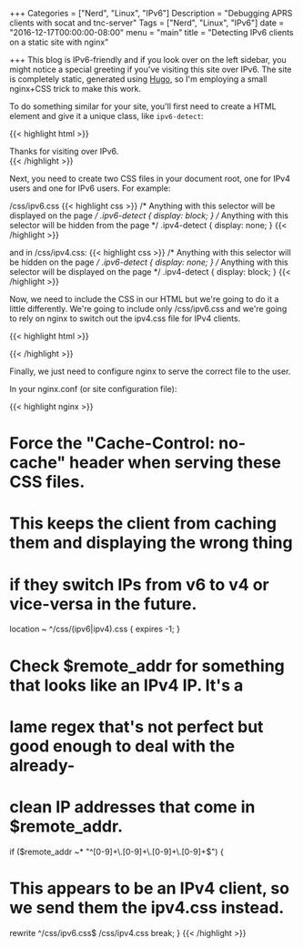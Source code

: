 +++
Categories = ["Nerd", "Linux", "IPv6"]
Description = "Debugging APRS clients with socat and tnc-server"
Tags = ["Nerd", "Linux", "IPv6"]
date = "2016-12-17T00:00:00-08:00"
menu = "main"
title = "Detecting IPv6 clients on a static site with nginx"

+++
This blog is IPv6-friendly and if you look over on the left sidebar, you might notice
a special greeting if you've visiting this site over IPv6.  The site is completely
static, generated using [Hugo](https://gohugo.io/), so I'm employing a small nginx+CSS
trick to make this work.

To do something similar for your site, you'll first need to create a HTML element and
give it a unique class, like ```ipv6-detect```:

{{< highlight html >}}
<div class="ipv6-detect">
  Thanks for visiting over IPv6.
</div>
{{< /highlight >}}

Next, you need to create two CSS files in your document root, one for IPv4 users
and one for IPv6 users.  For example:

/css/ipv6.css
{{< highlight css >}}
/* Anything with this selector will be displayed on the page */
.ipv6-detect {
    display: block;
}
/* Anything with this selector will be hidden from the page */
.ipv4-detect {
    display: none;
}
{{< /highlight >}}

and in /css/ipv4.css:
{{< highlight css >}}
/* Anything with this selector will be hidden on the page */
.ipv6-detect {
    display: none;
}
/* Anything with this selector will be displayed on the page */
.ipv4-detect {
    display: block;
}
{{< /highlight >}}

Now, we need to include the CSS in our HTML but we're going to do it a little differently.
We're going to include only /css/ipv6.css and we're going to rely on nginx to switch
out the ipv4.css file for IPv4 clients.

{{< highlight html >}}
<link rel="stylesheet" href="/css/ipv6.css">
{{< /highlight >}}


Finally, we just need to configure nginx to serve the correct file to the user.

In your nginx.conf (or site configuration file):

{{< highlight nginx >}}
# Force the "Cache-Control: no-cache" header when serving these CSS files.
# This keeps the client from caching them and displaying the wrong thing
# if they switch IPs from v6 to v4 or vice-versa in the future.
location ~ ^/css/(ipv6|ipv4)\.css {
   expires -1;
}

# Check $remote_addr for something that looks like an IPv4 IP.  It's a
# lame regex that's not perfect but good enough to deal with the already-
# clean IP addresses that come in $remote_addr.
if ($remote_addr ~* "^[0-9]+\.[0-9]+\.[0-9]+\.[0-9]+$") {
   # This appears to be an IPv4 client, so we send them the ipv4.css instead.
   rewrite ^/css/ipv6.css$ /css/ipv4.css break;
}
{{< /highlight >}}
